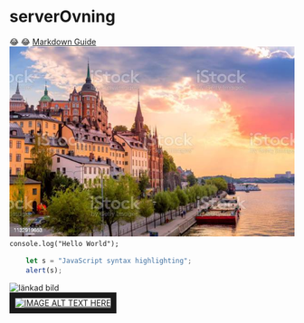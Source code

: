 # serverOvning
:joy: :joy:
[Markdown Guide](https://www.markdownguide.org/cheat-sheet/)                                              
![Stockholm](malaren.jpg)                                                                                 
`console.log("Hello World");`                                                                              
```javascript
	let s = "JavaScript syntax highlighting";
	alert(s);
```                                                                                                       

![länkad bild](https://www.gamespot.com/a/uploads/original/43/434805/4058035-review_gowragnarok_20221103.00_02_10_15.still002.jpg)                                                                             
<a href="https://youtu.be/GB1x5vKfBus" target="_blank"><img src="http://img.youtube.com/vi/YOUTUBE_VIDEO_ID_HERE/0.jpg"
alt="IMAGE ALT TEXT HERE" width="240" height="180" border="10" /></a>
